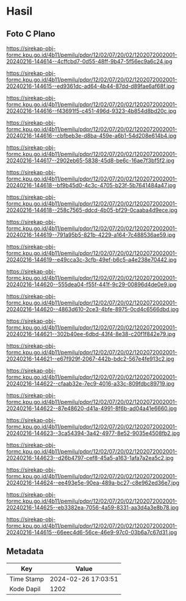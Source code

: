 # Hasil

## Foto C Plano

https://sirekap-obj-formc.kpu.go.id/4b11/pemilu/pdpr/12/02/07/20/02/1202072002001-20240216-144614--4cffcbd7-0d55-48ff-9b47-5f56ec9a6c24.jpg

https://sirekap-obj-formc.kpu.go.id/4b11/pemilu/pdpr/12/02/07/20/02/1202072002001-20240216-144615--ed9361dc-ad64-4b44-87dd-d89fae6af68f.jpg

https://sirekap-obj-formc.kpu.go.id/4b11/pemilu/pdpr/12/02/07/20/02/1202072002001-20240216-144616--f43691f5-c451-496d-9323-4b854d8bd20c.jpg

https://sirekap-obj-formc.kpu.go.id/4b11/pemilu/pdpr/12/02/07/20/02/1202072002001-20240216-144616--cbfbeb3e-d8ba-459e-a6b1-54d208e614b4.jpg

https://sirekap-obj-formc.kpu.go.id/4b11/pemilu/pdpr/12/02/07/20/02/1202072002001-20240216-144617--2902eb65-5838-45d8-be6c-16ae7f3bf5f2.jpg

https://sirekap-obj-formc.kpu.go.id/4b11/pemilu/pdpr/12/02/07/20/02/1202072002001-20240216-144618--bf9b45d0-4c3c-4705-b23f-5b7641484a47.jpg

https://sirekap-obj-formc.kpu.go.id/4b11/pemilu/pdpr/12/02/07/20/02/1202072002001-20240216-144618--258c7565-ddcd-4b05-bf29-0caaba4d9ece.jpg

https://sirekap-obj-formc.kpu.go.id/4b11/pemilu/pdpr/12/02/07/20/02/1202072002001-20240216-144619--791a95b5-821b-4229-a164-7c488536ae59.jpg

https://sirekap-obj-formc.kpu.go.id/4b11/pemilu/pdpr/12/02/07/20/02/1202072002001-20240216-144619--e49cca3c-3cfb-49ef-b6c5-a4e238e70442.jpg

https://sirekap-obj-formc.kpu.go.id/4b11/pemilu/pdpr/12/02/07/20/02/1202072002001-20240216-144620--555dea04-f55f-441f-9c29-00896d4de0e9.jpg

https://sirekap-obj-formc.kpu.go.id/4b11/pemilu/pdpr/12/02/07/20/02/1202072002001-20240216-144620--4863d610-2ce3-4bfe-8975-0cd4c6566dbd.jpg

https://sirekap-obj-formc.kpu.go.id/4b11/pemilu/pdpr/12/02/07/20/02/1202072002001-20240216-144621--302b40ee-6dbd-43f4-8e38-c20f1f842e79.jpg

https://sirekap-obj-formc.kpu.go.id/4b11/pemilu/pdpr/12/02/07/20/02/1202072002001-20240216-144621--e67f929f-2067-442b-bdc2-567e4fe913c2.jpg

https://sirekap-obj-formc.kpu.go.id/4b11/pemilu/pdpr/12/02/07/20/02/1202072002001-20240216-144622--cfaab32e-7ec9-4016-a33c-809fdbc89719.jpg

https://sirekap-obj-formc.kpu.go.id/4b11/pemilu/pdpr/12/02/07/20/02/1202072002001-20240216-144622--87e48620-d41a-4991-8f6b-ad04a41e6660.jpg

https://sirekap-obj-formc.kpu.go.id/4b11/pemilu/pdpr/12/02/07/20/02/1202072002001-20240216-144623--3ca54394-3a42-4977-8e52-9035e4508fb2.jpg

https://sirekap-obj-formc.kpu.go.id/4b11/pemilu/pdpr/12/02/07/20/02/1202072002001-20240216-144623--d26b4797-cef8-45a5-a163-1afa7a2ea5c2.jpg

https://sirekap-obj-formc.kpu.go.id/4b11/pemilu/pdpr/12/02/07/20/02/1202072002001-20240216-144624--ee493e5e-90ea-489a-bc27-c8e962ed36e7.jpg

https://sirekap-obj-formc.kpu.go.id/4b11/pemilu/pdpr/12/02/07/20/02/1202072002001-20240216-144625--eb3382ea-7056-4a59-8331-aa3d4a3e8b78.jpg

https://sirekap-obj-formc.kpu.go.id/4b11/pemilu/pdpr/12/02/07/20/02/1202072002001-20240216-144615--66eec4d6-56ce-46e9-97c0-03b6a7c67d31.jpg


## Metadata

| Key        | Value               |
| ---------- | ------------------- |
| Time Stamp | 2024-02-26 17:03:51 |
| Kode Dapil | 1202                |



